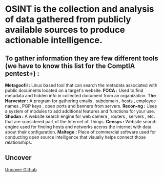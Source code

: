 # OSINT is the collection and analysis of data gathered from publicly available sources to produce actionable intelligence. 

## To gather information they are few different tools (we have to know this list for the ComptIA pentest+) : 

**Metagoofil :** Linux based tool that can search the metadata associated with public documents located on a target's website.
**FOCA :** Used to find metadata and hidden info in collected document from an organization.
**The Harvester :** A program for gathering emails , subdomain , hosts , employee names , PGP keys , open ports and banners from servers.
**Recon-ng :** Uses a system of modules to add additional features and functions for your use. 
**Shodan :** A website search engine for web camera , routers , servers , etc. that are considered part of the Internet of Things.
**Censys :** Website search engine used for finding hosts and networks accros the internet with data about their configuration.
**Maltego :** Piece of commercial software used for conducting open source intelligence that visually helps connect those relationships.

## Uncover

[Uncover Github](https://github.com/projectdiscovery/uncover)